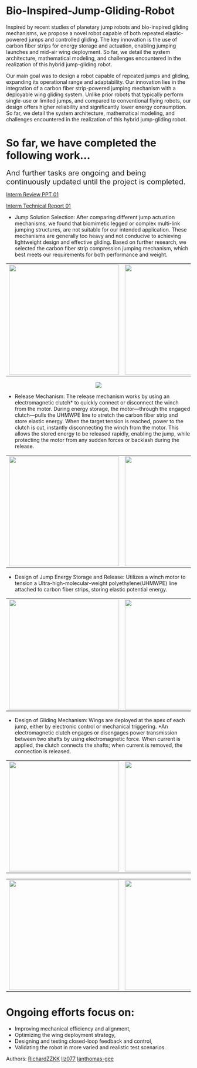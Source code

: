 # Bio-Inspired-Jump-Gliding-Robot

Inspired by recent studies of planetary jump robots and bio-inspired gliding mechanisms, we propose a novel robot capable of both repeated elastic-powered jumps and controlled gliding. The key innovation is the use of carbon fiber strips for energy storage and actuation, enabling jumping launches and mid-air wing deployment. So far, we detail the system architecture, mathematical modeling, and challenges encountered in the realization of this hybrid jump-gliding robot.

Our main goal was to design a robot capable of repeated jumps and gliding, expanding its operational range and adaptability. Our innovation lies in the integration of a carbon fiber strip-powered jumping mechanism with a deployable wing gliding system. Unlike prior robots that typically perform single-use or limited jumps, and compared to conventional flying robots, our design offers higher reliability and significantly lower energy consumption. So far, we detail the system architecture, mathematical modeling, and challenges encountered in the realization of this hybrid jump-gliding robot.

# So far, we have completed the following work...

<span style="font-size:20px;">And further tasks are ongoing and being continuously updated until the project is completed.</span>

[Interm Review PPT 01](https://sutdapac-my.sharepoint.com/:p:/g/personal/zheng_zhang_mymail_sutd_edu_sg/EfePilspKQ1Gtsf8nFOdvJUBf0UiOSyuQf-EtbSmFA2OlQ?e=6Rr0wn)

[Interm Technical Report 01](https://github.com/RichardZZKK/Bio-Inspired-Jump-Gliding-Robot/blob/main/Interim%20Technical%20Report%2001.pdf)

- Jump Solution Selection: After comparing different jump actuation mechanisms, we found that biomimetic legged or complex multi-link jumping structures, are not suitable for our intended application. These mechanisms are generally too heavy and not conducive to achieving lightweight design and effective gliding. Based on further research, we selected the carbon fiber strip compression jumping mechanism, which best meets our requirements for both performance and weight.

<div align="center">
<table>
  <tr>
    <td>
      <img src="https://github.com/user-attachments/assets/2d52d127-d98d-43d5-9bd7-6597bf022ba3" width="300"/>
    </td>
    <td>
      <img src="https://github.com/user-attachments/assets/4d4eb47f-471b-48c0-a799-86d488b92b12" width="300"/>
    </td>
  </tr>
</table>
</div>

<p align="center">
  <img src="https://github.com/user-attachments/assets/6e41ed2f-ce66-4a4c-a529-350ee9974658?raw=true" />
</p>
  
- Release Mechanism: The release mechanism works by using an electromagnetic clutch* to quickly connect or disconnect the winch from the motor. During energy storage, the motor—through the engaged clutch—pulls the UHMWPE line to stretch the carbon fiber strip and store elastic energy. When the target tension is reached, power to the clutch is cut, instantly disconnecting the winch from the motor. This allows the stored energy to be released rapidly, enabling the jump, while protecting the motor from any sudden forces or backlash during the release.
<div align="center">
<table>
  <tr>
    <td>
      <img src="https://github.com/user-attachments/assets/694cafcb-d208-42c9-b6f4-f1b8d906e2ee" width="300"/>
    </td>
    <td>
      <img src="https://github.com/user-attachments/assets/488834de-d14c-49c0-b084-9160e2fba12f" width="300"/>
    </td>
  </tr>
</table>
</div>


- Design of Jump Energy Storage and Release: Utilizes a winch motor to tension a Ultra-high-molecular-weight polyethylene(UHMWPE) line attached to carbon fiber strips, storing elastic potential energy. 
<div align="center">
<table>
  <tr>
    <td>
      <img src="https://github.com/user-attachments/assets/f08731ea-73bc-4b44-99e7-35be05216e1c" width="300"/>
    </td>
    <td>
      <img src="https://github.com/user-attachments/assets/ce0810af-a8b4-4da1-b6ea-74f0b9d5a3af" width="300"/>
    </td>
  </tr>
</table>
</div>


- Design of Gliding Mechanism: Wings are deployed at the apex of each jump, either by electronic control or mechanical triggering.
*An electromagnetic clutch engages or disengages power transmission between two shafts by using electromagnetic force. When current is applied, the clutch connects the shafts; when current is removed, the connection is released.
<div align="center">
<table>
  <tr>
    <td>
      <img src="https://github.com/user-attachments/assets/23fe3522-b2e0-4b5b-9c85-6e9ccd3a104b" width="300"/>
    </td>
    <td>
      <img src="https://github.com/user-attachments/assets/8002e049-6982-4139-b69c-9269329fd793" width="300"/>
    </td>
  </tr>
</table>
</div>

<div align="center">
<table>
  <tr>
    <td>
      <img src="https://github.com/user-attachments/assets/1dbb64f0-a2ee-43ea-8911-7763eb12b03b" width="300"/>
    </td>
    <td>
      <img src="https://github.com/user-attachments/assets/e19473eb-4e7b-43fd-a649-bb6782251436" width="300"/>
    </td>
  </tr>
</table>
</div>

# Ongoing efforts focus on: 
* Improving mechanical efficiency and alignment, 
* Optimizing the wing deployment strategy, 
* Designing and testing closed-loop feedback and control, 
* Validating the robot in more varied and realistic test scenarios.


Authors:
[RichardZZKK](url)
[llz077](url)
[Ianthomas-gee](url)
